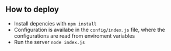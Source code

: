 ## How to deploy

- Install depencies with `npm install`
- Configuration is availabe in the `config/index.js` file, where the configurations are read from enviroment variables
- Run the server `node index.js`

